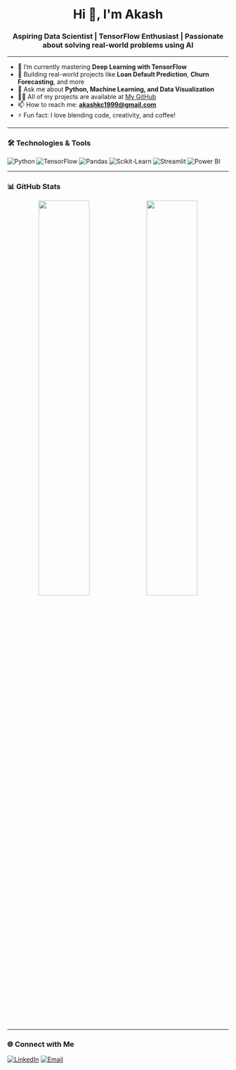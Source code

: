 <h1 align="center">Hi 👋, I'm Akash</h1>
<h3 align="center">Aspiring Data Scientist | TensorFlow Enthusiast | Passionate about solving real-world problems using AI</h3>

---

- 🌱 I’m currently mastering **Deep Learning with TensorFlow**
- 🚀 Building real-world projects like **Loan Default Prediction**, **Churn Forecasting**, and more
- 💬 Ask me about **Python, Machine Learning, and Data Visualization**
- 👨‍💻 All of my projects are available at [My GitHub](https://github.com/Akashkc7)
- 📫 How to reach me: **akashkc1999@gmail.com**
- ⚡ Fun fact: I love blending code, creativity, and coffee!

---

### 🛠️ Technologies & Tools
![Python](https://img.shields.io/badge/Python-3670A0?style=for-the-badge&logo=python&logoColor=white)
![TensorFlow](https://img.shields.io/badge/TensorFlow-FF6F00?style=for-the-badge&logo=tensorflow&logoColor=white)
![Pandas](https://img.shields.io/badge/Pandas-150458?style=for-the-badge&logo=pandas&logoColor=white)
![Scikit-Learn](https://img.shields.io/badge/scikit--learn-F7931E?style=for-the-badge&logo=scikit-learn&logoColor=white)
![Streamlit](https://img.shields.io/badge/Streamlit-FF4B4B?style=for-the-badge&logo=streamlit&logoColor=white)
![Power BI](https://img.shields.io/badge/Power%20BI-F2C811?style=for-the-badge&logo=powerbi&logoColor=white)

---

### 📊 GitHub Stats
<p align="center">
  <img src="https://github-readme-stats.vercel.app/api?username=Akashkc7&show_icons=true&theme=radical" width="48%" />
  <img src="https://github-readme-stats.vercel.app/api/top-langs/?username=Akashkc7&layout=compact&theme=radical" width="48%" />
</p>

---

### 🌐 Connect with Me
[![LinkedIn](https://img.shields.io/badge/LinkedIn-blue?style=for-the-badge&logo=linkedin)](https://www.linkedin.com/in/akash-k-c)
[![Email](https://img.shields.io/badge/Gmail-D14836?style=for-the-badge&logo=gmail&logoColor=white)](mailto:akashkc1999@gmail.com)
